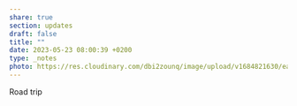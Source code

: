 ```yaml
---
share: true
section: updates
draft: false
title: ""
date: 2023-05-23 08:00:39 +0200
type: _notes
photo: https://res.cloudinary.com/dbi2zounq/image/upload/v1684821630/ea0ydxunolmspz04a89c.jpg
---
```



Road trip
